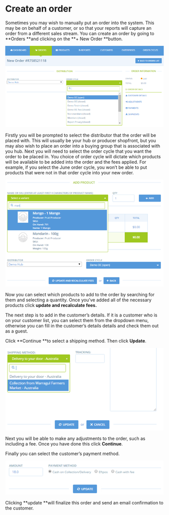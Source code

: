 # Create an order

Sometimes you may wish to manually put an order into the system. This may be on behalf of a customer, or so that your reports will capture an order from a different sales stream. You can create an order by going to **Orders **and clicking on the **+ New Order **button.

![](/assets/45-CreateOrder-1-New-Order_old.png)

Firstly you will be prompted to select the distributor that the order will be placed with. This will usually be your hub or producer shopfront, but you may also wish to place an order into a buying group that is associated with you hub. Next you will need to select the order cycle that you want the order to be placed in. You choice of order cycle will dictate which products will be available to be added into the order and the fees applied. For example, if you select the June order cycle, you won’t be able to put products that were not in that order cycle into your new order.

![](/assets/45-CreateOrder-2-add-products_old.png)

Now you can select which products to add to the order by searching for them and selecting a quantity. Once you’ve added all of the necessary products click **update and recalculate fees.**

The next step is to add in the customer’s details. If it is a customer who is on your customer list, you can select them from the dropdown menu, otherwise you can fill in the customer’s details details and check them out as a guest.

Click **Continue **to select a shipping method. Then click **Update**.

![](/assets/45-CreateOrder-3-Shipping_old.png)

Next you will be able to make any adjustments to the order, such as including a fee. Once you have done this click **Continue**.

Finally you can select the customer’s payment method.

![](/assets/45-CreateOrder-4-Payment-method_old.png)

Clicking **update **will finalize this order and send an email confirmation to the customer.

